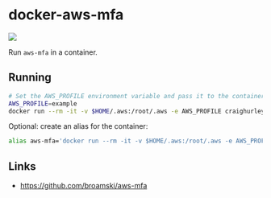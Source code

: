 # docker-aws-mfa

![](https://github.com/craighurley/docker-aws-mfa/workflows/Build%20and%20Publish%20to%20Docker%20Hub/badge.svg)

Run `aws-mfa` in a container.

## Running

```sh
# Set the AWS_PROFILE environment variable and pass it to the container
AWS_PROFILE=example
docker run --rm -it -v $HOME/.aws:/root/.aws -e AWS_PROFILE craighurley/aws-mfa
```

Optional: create an alias for the container:

```sh
alias aws-mfa='docker run --rm -it -v $HOME/.aws:/root/.aws -e AWS_PROFILE craighurley/aws-mfa'
```

## Links

- <https://github.com/broamski/aws-mfa>
